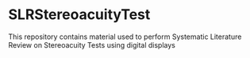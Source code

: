 # SLRStereoacuityTest
This repository contains material used to perform Systematic Literature Review on Stereoacuity Tests using digital displays
